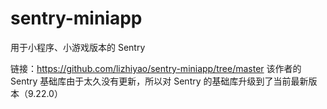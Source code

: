 # sentry-miniapp
用于小程序、小游戏版本的 Sentry

链接：https://github.com/lizhiyao/sentry-miniapp/tree/master
该作者的 Sentry 基础库由于太久没有更新，所以对 Sentry 的基础库升级到了当前最新版本（9.22.0）
